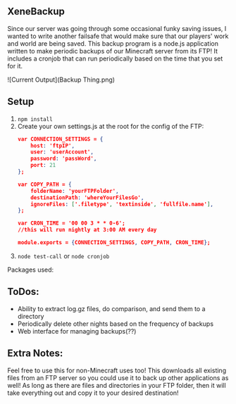 XeneBackup
-----
Since our server was going through some occasional funky saving issues, I wanted to write another failsafe that would make sure that our players' work and world are being saved. This backup program is a node.js application written to make periodic backups of our Minecraft server from its FTP! It includes a cronjob that can run periodically based on the time that you set for it.

![Current Output](Backup Thing.png)

Setup
-----
1. `npm install`
2. Create your own settings.js at the root for the config of the FTP:
	```json
	var CONNECTION_SETTINGS = {
		host: 'ftpIP',
		user: 'userAccount',
		password: 'passWord',
		port: 21
	};

	var COPY_PATH = {
		folderName: 'yourFTPFolder',
		destinationPath: 'whereYourFilesGo',
		ignoreFiles: ['.filetype', 'textinside', 'fullfile.name'],
	};

	var CRON_TIME = '00 00 3 * * 0-6';
	//this will run nightly at 3:00 AM every day

	module.exports = {CONNECTION_SETTINGS, COPY_PATH, CRON_TIME};

	```
3. `node test-call` or `node cronjob`

Packages used: 

ToDos:
-----
* Ability to extract log.gz files, do comparison, and send them to a directory
* Periodically delete other nights based on the frequency of backups
* Web interface for managing backups(??)

Extra Notes:
----
Feel free to use this for non-Minecraft uses too! This downloads all existing files from an FTP server so you could use it to back up other applications as well! As long as there are files and directories in your FTP folder, then it will take everything out and copy it to your desired destination!
